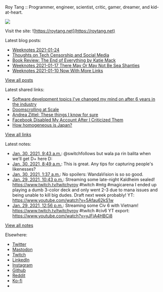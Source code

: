 Roy Tang :: Programmer, engineer, scientist, critic, gamer, dreamer, and kid-at-heart.

![](https://roytang.net/static/img/profile.jpg)

Visit the site: ![https://roytang.net](https://roytang.net)

Latest blog posts:

- [Weeknotes 2021-01-24](https://roytang.net/2021/01/weeknotes-2021-01-24/)
- [Thoughts on Tech Censorship and Social Media](https://roytang.net/2021/01/tech-censorship/)
- [Book Review: The End of Everything by Katie Mack](https://roytang.net/2021/01/end-of-everything/)
- [Weeknotes 2021-01-17 There May Or May Not Be Sea Shanties](https://roytang.net/2021/01/weeknotes-2021-01-17/)
- [Weeknotes 2021-01-10 Now With More Links](https://roytang.net/2021/01/weeknotes-2021-01-10/)

[View all posts](https://roytang.net/blog)

Latest shared links:

- [Software development topics I&#x27;ve changed my mind on after 6 years in the industry](https://roytang.net/2021/01/software-development-topics-ive-changed-my-mind-on-after-6-years-in-the-industry/)
- [Doomscrolling at Scale](https://roytang.net/2021/01/doomscrolling-at-scale/)
- [Andrea Zittel: These things I know for sure](https://roytang.net/2021/01/andrea-zittel-these-things-i-know-for-sure/)
- [Facebook Disabled My Account After I Criticized Them](https://roytang.net/2021/01/facebook-disabled-my-account-after-i-criticized-them/)
- [How homogeneous is Japan?](https://roytang.net/2021/01/how-homogeneous-is-japan/)

[View all links](https://roytang.net/links)

Latest notes:

- [Jan. 30, 2021, 9:43 a.m.](https://roytang.net/2021/01/1355330692813516804/): @switchfollows but wala pa rin balita when we&#x27;ll get D+ here D:
- [Jan. 30, 2021, 8:49 a.m.](https://roytang.net/2021/01/gl991w8/): This is great. Any tips for capturing people&#x27;s likenesses?
- [Jan. 30, 2021, 1:37 a.m.](https://roytang.net/2021/01/1355208484178939906/): No spoilers: WandaVision is so so good.
- [Jan. 29, 2021, 10:43 p.m.](https://roytang.net/2021/01/1355164547842248704/): Streaming some late-night Kaldheim sealed! https://www.twitch.tv/twitchyroy #twitch #mtg #magicarena I ended up playing a dumb 3-color deck and only went 2-3 due to mana issues and being unable to kill big dudes. Draft next week probably! YT: https://www.youtube.com/watch?v=5Afau62kS1w
- [Jan. 29, 2021, 12:56 p.m.](https://roytang.net/2021/01/1355016829169754115/): Streaming some Civ 6 with Vietnam! https://www.twitch.tv/twitchyroy #twitch #civ6 YT export: https://www.youtube.com/watch?v=yJFiA4HBCi8

[View all notes](https://roytang.net/notes)

Elsewhere:

- [Twitter](https://twitter.com/roytang)
- [Mastodon](https://mastodon.technology/@roytang)
- [Twitch](https://twitch.tv/twitchyroy)
- [LinkedIn](https://www.linkedin.com/in/roytang)
- [Instagram](https://instagram.com/roytang0400)
- [Github](https://github.com/roytang)
- [Reddit](https://reddit.com/u/hungryroy)
- [Ko-fi](https://ko-fi.com/roytang)
- [](mailto:hello@roytang.net)